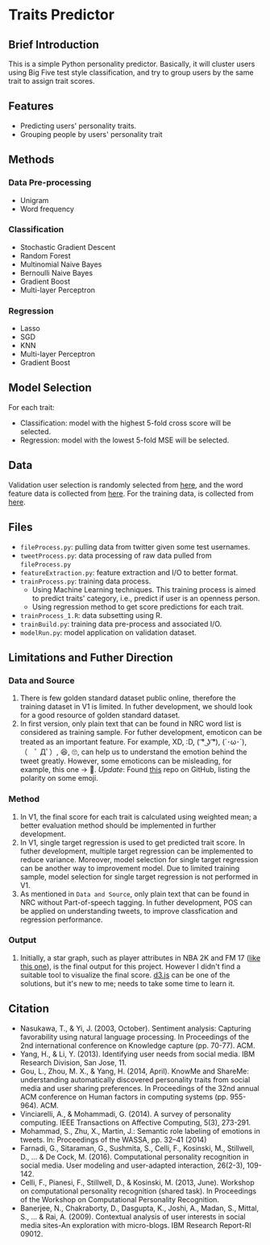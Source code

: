 # Traits Predictor

## Brief Introduction

This is a simple Python personality predictor. Basically, it will cluster users using Big Five test style classification, and try to group users by the same trait to assign trait scores.

## Features
- Predicting users' personality traits.
- Grouping people by users' personality trait

## Methods

### Data Pre-processing

- Unigram
- Word frequency

### Classification

- Stochastic Gradient Descent
- Random Forest
- Multinomial Naive Bayes
- Bernoulli Naive Bayes
- Gradient Boost
- Multi-layer Perceptron

### Regression

- Lasso 
- SGD 
- KNN
- Multi-layer Perceptron 
- Gradient Boost

## Model Selection

For each trait:
- Classification: model with the highest 5-fold cross score will be selected.
- Regression: model with the lowest 5-fold MSE will be selected.


## Data

Validation user selection is randomly selected from [here](http://friendorfollow.com/twitter/most-followers/), and the word feature data is collected from [here](https://github.com/mhbashari/NRC-Persian-Lexicon). For the training data, is collected from [here](http://mypersonality.org/wiki/doku.php?id=download_databases).



## Files
- ```fileProcess.py```: pulling data from twitter given some test usernames.
- ```tweetProcess.py```: data processing of raw data pulled from ```fileProcess.py```
- ```featureExtraction.py```: feature extraction and I/O to better format.
- ```trainProcess.py```: training data process.
	- Using Machine Learning techniques. This training process is aimed to predict traits' category, i.e., predict if user is an openness person.
	- Using regression method to get score predictions for each trait.
- ```trainProcess_1.R```: data subsetting using R.
- ```trainBuild.py```: training data pre-process and associated I/O.
- ```modelRun.py```: model application on validation dataset.

## Limitations and Futher Direction

### Data and Source

1. There is few golden standard dataset public online, therefore the training dataset in V1 is limited. In futher development, we should look for a good resource of golden standard dataset.
2. In first version, only plain text that can be found in NRC word list is considered as training sample. For futher development, emoticon can be treated as an important feature. For example, XD, :D, ( ͡° ͜ʖ ͡°), (´･ω･`),（　ﾟ Дﾟ）, 😆, 🙄, can help us to understand the emotion behind the tweet greatly. However, some emoticons can be misleading, for example, this one → 🙂. *Update*: Found [this](https://github.com/wooorm/emoji-emotion) repo on GitHub, listing the polarity on some emoji.

### Method

1. In V1, the final score for each trait is calculated using weighted mean; a better evaluation method should be implemented in further development. 
2. In V1, single target regression is used to get predicted trait score. In futher development, multiple target regression can be implemented to reduce variance. Moreover, model selection for single target regression can be another way to improvement model. Due to limited training sample, model selection for single target regression is not performed in V1.
3. As mentioned in ```Data and Source```, only plain text that can be found in NRC without Part-of-speech tagging. In futher development, POS can be applied on understanding tweets, to improve classfication and regression performance.

### Output

1. Initially, a star graph, such as player attributes in NBA 2K and FM 17 ([like this one](https://cdn.pbrd.co/images/1mCEPr5r.png)), is the final output for this project. However I didn't find a suitable tool to visualize the final score. [d3.js](https://github.com/d3/d3) can be one of the solutions, but it's new to me; needs to take some time to learn it.
 


## Citation
- Nasukawa, T., & Yi, J. (2003, October). Sentiment analysis: Capturing favorability using natural language processing. In Proceedings of the 2nd international conference on Knowledge capture (pp. 70-77). ACM.
- Yang, H., & Li, Y. (2013). Identifying user needs from social media. IBM Research Division, San Jose, 11.
- Gou, L., Zhou, M. X., & Yang, H. (2014, April). KnowMe and ShareMe: understanding automatically discovered personality traits from social media and user sharing preferences. In Proceedings of the 32nd annual ACM conference on Human factors in computing systems (pp. 955-964). ACM.
- Vinciarelli, A., & Mohammadi, G. (2014). A survey of personality computing. IEEE Transactions on Affective Computing, 5(3), 273-291.
- Mohammad, S., Zhu, X., Martin, J.: Semantic role labeling of emotions in tweets. In: Proceedings of the WASSA, pp. 32–41 (2014)
- Farnadi, G., Sitaraman, G., Sushmita, S., Celli, F., Kosinski, M., Stillwell, D., ... & De Cock, M. (2016). Computational personality recognition in social media. User modeling and user-adapted interaction, 26(2-3), 109-142.
- Celli, F., Pianesi, F., Stillwell, D., & Kosinski, M. (2013, June). Workshop on computational personality recognition (shared task). In Proceedings of the Workshop on Computational Personality Recognition.
- Banerjee, N., Chakraborty, D., Dasgupta, K., Joshi, A., Madan, S., Mittal, S., ... & Rai, A. (2009). Contextual analysis of user interests in social media sites-An exploration with micro-blogs. IBM Research Report-RI 09012.

